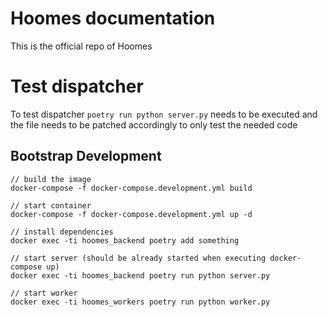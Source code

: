 # Hoomes documentation

This is the official repo of Hoomes

# Test dispatcher

To test dispatcher `poetry run python server.py` needs to be executed
and the file needs to be patched accordingly to only test the needed code 

## Bootstrap Development

```
// build the image
docker-compose -f docker-compose.development.yml build

// start container 
docker-compose -f docker-compose.development.yml up -d

// install dependencies 
docker exec -ti hoomes_backend poetry add something

// start server (should be already started when executing docker-compose up)
docker exec -ti hoomes_backend poetry run python server.py

// start worker
docker exec -ti hoomes_workers poetry run python worker.py
```